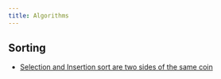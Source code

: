```yaml
---
title: Algorithms
---
```


## Sorting

- [Selection and Insertion sort are two sides of the same coin](https://youtu.be/pcJHkWwjNl4?si=bPqzthIkERQvkwJK)

